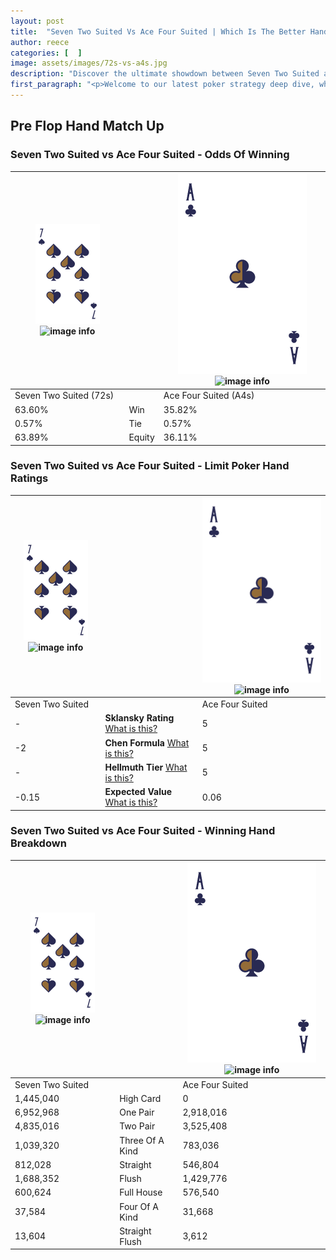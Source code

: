 ```yaml
---
layout: post
title:  "Seven Two Suited Vs Ace Four Suited | Which Is The Better Hand In Poker? A Complete Guide"
author: reece
categories: [  ]
image: assets/images/72s-vs-a4s.jpg
description: "Discover the ultimate showdown between Seven Two Suited and Ace Four Suited in poker! Uncover the odds, strategies, and scenarios where one hand triumphs over the other. Get ready to up your poker game with this thrilling analysis."
first_paragraph: "<p>Welcome to our latest poker strategy deep dive, where we're pitting two distinct hands against each other in a high-stakes showdown: Seven Two Suited vs Ace Four Suited.</p><p>In the dynamic world of poker, every decision counts, and knowing which hand holds the upper hand is key to your success at the table.</p><p>In this article, we'll dissect these two hands, explore the scenarios where one dominates the other, and equip you with the knowledge to make strategic choices that can tip the odds in your favor.</p><p>Get ready to unravel the intriguing dynamics of these poker hands and elevate your game to new heights.</p>"
---
```




[comment]: # (sp0)

## Pre Flop Hand Match Up

<div class="table hand-ratings" markdown="1"> 



### Seven Two Suited vs Ace Four Suited - Odds Of Winning


    
| ![image info](assets/images/hand1/7.png) ![image info](assets/images/hand1/2s.png) |  | ![image info](assets/images/hand2/A.png) ![image info](assets/images/hand2/4s.png) |
| -------- | -------- | -------- |
| Seven Two Suited (72s) |  | Ace Four Suited (A4s) |
| 63.60% | Win | 35.82% |
| 0.57% | Tie | 0.57% |
| 63.89% | Equity | 36.11% |




[comment]: # (sp1)



### Seven Two Suited vs Ace Four Suited - Limit Poker Hand Ratings


    
| ![image info](assets/images/hand1/7.png) ![image info](assets/images/hand1/2s.png) |  | ![image info](assets/images/hand2/A.png) ![image info](assets/images/hand2/4s.png) |
| -------- | -------- | -------- |
| Seven Two Suited |  | Ace Four Suited |
| - | **Sklansky Rating** [What is this?](/sklansky-rating-explained) | 5 |
| -2 | **Chen Formula** [What is this?](/chen-formula-explained) | 5 |
| - | **Hellmuth Tier** [What is this?](/Hellmuth-tier-explained) | 5 |
| -0.15 | **Expected Value** [What is this?](/expected-value-explained) | 0.06 |




[comment]: # (sp2)



### Seven Two Suited vs Ace Four Suited - Winning Hand Breakdown


    
| ![image info](assets/images/hand1/7.png) ![image info](assets/images/hand1/2s.png) |  | ![image info](assets/images/hand2/A.png) ![image info](assets/images/hand2/4s.png) |
| -------- | -------- | -------- |
| Seven Two Suited |  | Ace Four Suited |
| 1,445,040 | High Card | 0 |
| 6,952,968 | One Pair | 2,918,016 |
| 4,835,016 | Two Pair | 3,525,408 |
| 1,039,320 | Three Of A Kind | 783,036 |
| 812,028 | Straight | 546,804 |
| 1,688,352 | Flush | 1,429,776 |
| 600,624 | Full House | 576,540 |
| 37,584 | Four Of A Kind | 31,668 |
| 13,604 | Straight Flush | 3,612 |




[comment]: # (sp3)



</div>

[comment]: # (sp4)



[comment]: # (sp5)

